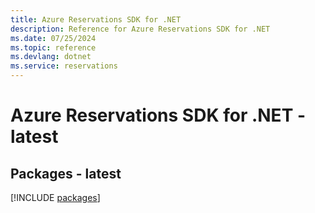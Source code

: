 ```yaml
---
title: Azure Reservations SDK for .NET
description: Reference for Azure Reservations SDK for .NET
ms.date: 07/25/2024
ms.topic: reference
ms.devlang: dotnet
ms.service: reservations
---
```

# Azure Reservations SDK for .NET - latest
## Packages - latest
[!INCLUDE [packages](reservations-index.md)]